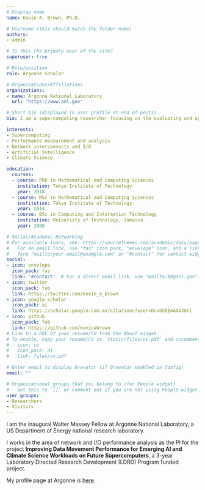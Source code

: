 ```yaml
---
# Display name
name: Kevin A. Brown, Ph.D.

# Username (this should match the folder name)
authors:
- admin

# Is this the primary user of the site?
superuser: true

# Role/position
role: Argonne Scholar

# Organizations/Affiliations
organizations:
- name: Argonne National Laboratory
  url: "https://www.anl.gov"

# Short bio (displayed in user profile at end of posts)
bio: I am a supercomputing researcher focusing on the evaluating and optimizing network and parallel I/O performance.

interests:
- Supercomputing
- Performance measurement and analysis
- Network interconnects and I/O
- Artificial Intelligence
- Climate Science

education:
  courses:
  - course: PhD in Mathematical and Computing Sciences
    institution: Tokyo Institute of Technology
    year: 2018
  - course: MSc in Mathematical and Computing Sciences
    institution: Tokyo Institute of Technology
    year: 2014
  - course: BSc in Computing and Information Technology
    institution: University of Technology, Jamaica
    year: 2008

# Social/Academic Networking
# For available icons, see: https://sourcethemes.com/academic/docs/page-builder/#icons
#   For an email link, use "fas" icon pack, "envelope" icon, and a link in the
#   form "mailto:your-email@example.com" or "#contact" for contact widget.
social:
- icon: envelope
  icon_pack: fas
  link: '#contact'  # For a direct email link, use "mailto:kb@anl.gov".
- icon: twitter
  icon_pack: fab
  link: https://twitter.com/kevin_a_brown
- icon: google-scholar
  icon_pack: ai
  link: https://scholar.google.com.mx/citations?user=DuvGS8EAAAAJ&hl
- icon: github
  icon_pack: fab
  link: https://github.com/kevinabrown
# Link to a PDF of your resume/CV from the About widget.
# To enable, copy your resume/CV to `static/files/cv.pdf` and uncomment the lines below.
# - icon: cv
#   icon_pack: ai
#   link: files/cv.pdf

# Enter email to display Gravatar (if Gravatar enabled in Config)
email: ""

# Organizational groups that you belong to (for People widget)
#   Set this to `[]` or comment out if you are not using People widget.
user_groups:
- Researchers
- Visitors
---
```

I am the inaugural Walter Massey Fellow at Argonne National Laboratory, a US Department of Energy national research laboratory.

I works in the area of network and I/O performance analysis as the PI for the project **Improving Data Movement Performance for Emerging AI and Climate Science Workloads on Future Supercomputers**, a 3-year Laboratory Directed Research Development (LDRD) Program funded project. 

My profile page at Argonne is [here](https://www.anl.gov/profile/kevin-a-brown).
